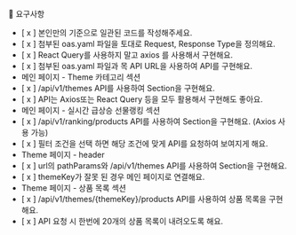 📝 요구사항
- [ x ] 본인만의 기준으로 일관된 코드를 작성해주세요.
- [ x ] 첨부된 oas.yaml 파일을 토대로 Request, Response Type을 정의해요.
- [ x ] React Query를 사용하지 말고 axios 를 사용해서 구현해요.
- [ x ] 첨부된 oas.yaml 파일과 목 API URL을 사용하여 API를 구현해요.
- 메인 페이지 - Theme 카테고리 섹션
- [ x ] /api/v1/themes API를 사용하여 Section을 구현해요.
- [ x ] API는 Axios또는 React Query 등을 모두 활용해서 구현해도 좋아요.
- 메인 페이지 - 실시간 급상승 선물랭킹 섹션
- [ x ] /api/v1/ranking/products API를 사용하여 Section을 구현해요. (Axios 사용 가능)
- [ x ] 필터 조건을 선택 하면 해당 조건에 맞게 API를 요청하여 보여지게 해요.
- Theme 페이지 - header
- [ x ] url의 pathParams와 /api/v1/themes API를 사용하여 Section을 구현해요.
- [ x ] themeKey가 잘못 된 경우 메인 페이지로 연결해요.
- Theme 페이지 - 상품 목록 섹션
- [ x ] /api/v1/themes/{themeKey}/products API를 사용하여 상품 목록을 구현해요.
- [ x ] API 요청 시 한번에 20개의 상품 목록이 내려오도록 해요.
